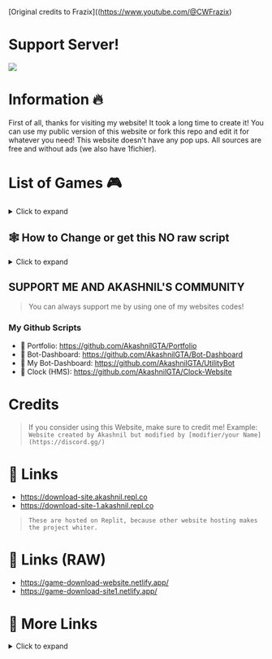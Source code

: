 [Original credits to Frazix]((https://www.youtube.com/@CWFrazix)
# Support Server!
<a href="https://discord.gg/jGEPhDtqaY"><img src="https://discord.com/api/guilds/1103294223509356627/widget.png?style=banner2"></a>
# Information 🔥
First of all, thanks for visiting my website! It took a long time to create it! You can use my public version of this website or fork this repo and edit it for whatever you need! This website doesn't have any pop ups. All sources are free and without ads (we also have 1fichier).
# List of Games 🎮

<details>
  <summary>Click to expand</summary>

* GTA 5
* GTA San Andreas
* Red Dead Redemption II
* Roblox (for faster download)
* Minecraft
* Cyberpunk 2077
* GTA Vice City
* GTA III
* GTA Trilogy
* Alien Shooter
* Alien Shooter 2: The Legend
* Alien Shooter 2
* Age Of Empires II
* Battlefield 2: Bad Company
* Call Of Duty: Black Ops 1
* Crysis 1 
* Fallout New Vegas (Part 1 & Part 2)
* Half-Life 2
* Hitman Contracts 3
* Mafia II
* Mirror Edge
* Red Alert 3
* Sniper Elite 3
* Far Cry 4
* Freedom Fighters
* Hitman Absolution 
* The Forest
* Tomb Raider 2013

</details>

## 🕸️ How to Change or get this NO raw script

<details>
  <summary>Click to expand</summary>

> 1. Go to [Replit](replit.com) and sign up/login there.
> 2. Fork my [Repl 1 & 2 which is the latest 2 repls in my profile.](replit.com/@Akashnil) (Or get Repl 1 [here.](https://replit.com/@Akashnil/Download-Site?v=1)) [Repl 2](https://replit.com/@Akashnil/Download-Site?v=1)
> 3. Change whatever you want in index.html.
> 4. Your website is ready to go for useful options. (Note: You have to credit me or Frazix before finishing your script.)

</details>

## SUPPORT ME AND AKASHNIL'S COMMUNITY

> You can always support me by using one of my websites codes!

### __My Github Scripts__

* 🔗 Portfolio: https://github.com/AkashnilGTA/Portfolio
* 🔗 Bot-Dashboard: https://github.com/AkashnilGTA/Bot-Dashboard
* 🔗 My Bot-Dashboard: https://github.com/AkashnilGTA/UtilityBot
* 🔗 Clock (HMS): https://github.com/AkashnilGTA/Clock-Website

# Credits

> If you consider using this Website, make sure to credit me!
> Example: `Website created by Akashnil but modified by [modifier/your Name](https://discord.gg/)`

# 🔗 Links

* https://download-site.akashnil.repl.co
* https://download-site-1.akashnil.repl.co

> `These are hosted on Replit, because other website hosting makes the project whiter.`

# 🔗 Links (RAW)

* https://game-download-website.netlify.app/
* https://game-download-site1.netlify.app/

# 🔗 More Links

<details>
  <summary>Click to expand</summary>
 
* Emojis:  https://getemoji.com/
* Emojis2:  https://emojipedia.org/
* Symbols:  https://coolsymbols.com/
* Cool Avatar Maker:  https://discord-avatar-maker.app/
* Cool Translator: https://deepl.com/
* Discord Active Developer:  https://discord.com/developers/active-developer
* Make Cool Designs:  https://canvas.com/
* Make Time Stamps:  https://hammertime.cyou/


 If you need an easy TimeStamp Maker, then use [this](https://discordtimestamp.com/).


</details>
